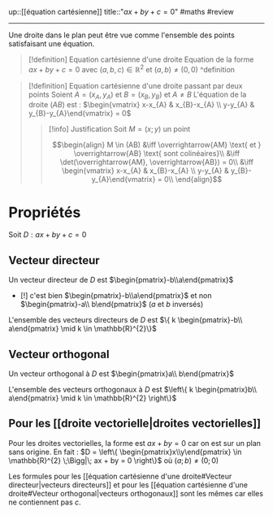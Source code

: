 up::[[équation cartésienne]]
title::"$ax + by +c = 0$"
#maths #review 

----
Une droite dans le plan peut être vue comme l'ensemble des points satisfaisant une équation.


> [!definition] Equation cartésienne d'une droite
> Equation de la forme $ax + by + c = 0$ avec $(a, b, c) \in \mathbb{R}^{2}$ et $(a, b) \neq (0, 0)$
^definition

> [!definition] Equation cartésienne d'une droite passant par deux points
> Soient $A = (x_{A}, y_{A})$ et $B = (x_{B}, y_{B})$ et $A \neq B$
> L'équation de la droite $(AB)$ est :
> $\begin{vmatrix} x-x_{A}  &  x_{B}-x_{A} \\ y-y_{A}  &  y_{B}-y_{A}\end{vmatrix}  = 0$
> 
> > [!info] Justification
> > Soit $M = (x; y)$ un point
> > 
> > $$\begin{align}
> > M \in (AB) &\iff \overrightarrow{AM} \text{ et } \overrightarrow{AB} \text{ sont colinéaires}\\
> > &\iff \det(\overrightarrow{AM}, \overrightarrow{AB}) = 0\\
> > &\iff \begin{vmatrix} x-x_{A}  &  x_{B}-x_{A} \\
> >                     y-y_{A}  &  y_{B}-y_{A}\end{vmatrix}  = 0\\
> > \end{align}$$

# Propriétés
Soit $D : ax+by+c=0$

## Vecteur directeur
Un vecteur directeur de $D$ est $\begin{pmatrix}-b\\a\end{pmatrix}$

 - [!] c'est bien $\begin{pmatrix}-b\\a\end{pmatrix}$ et non $\begin{pmatrix}-a\\ b\end{pmatrix}$ ($a$ et $b$ inversés)

L'ensemble des vecteurs directeurs de $D$ est $\{ k \begin{pmatrix}-b\\ a\end{pmatrix} \mid k \in \mathbb{R}^{2}\}$

## Vecteur orthogonal
Un vecteur orthogonal à $D$ est $\begin{pmatrix}a\\ b\end{pmatrix}$

L'ensemble des vecteurs orthogonaux à $D$ est $\left\{ k \begin{pmatrix}b\\ a\end{pmatrix} \mid k \in \mathbb{R}^{2} \right\}$

## Pour les [[droite vectorielle|droites vectorielles]] 
Pour les droites vectorielles, la forme est $ax+by = 0$ car on est sur un plan sans origine.
En fait : $D = \left\{ \begin{pmatrix}x\\y\end{pmatrix} \in \mathbb{R}^{2} \;\Bigg|\; ax + by = 0 \right\}$ où $(a; b) \neq (0; 0)$

Les formules pour les [[équation cartésienne d'une droite#Vecteur directeur|vecteurs directeurs]] et pour les [[équation cartésienne d'une droite#Vecteur orthogonal|vecteurs orthogonaux]] sont les mêmes car elles ne contiennent pas $c$.


